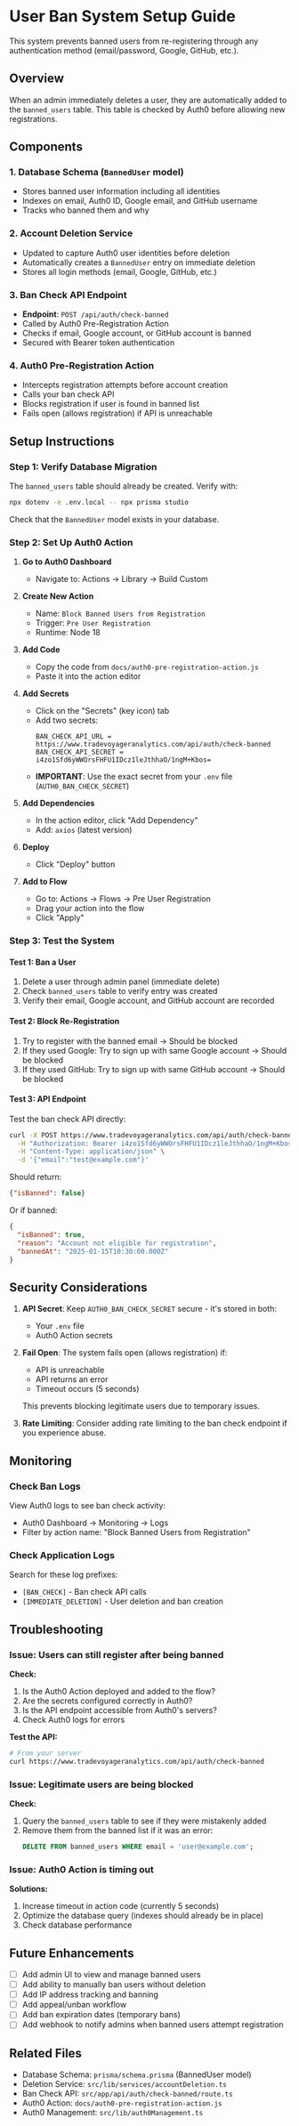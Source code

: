 # User Ban System Setup Guide

This system prevents banned users from re-registering through any authentication method (email/password, Google, GitHub, etc.).

## Overview

When an admin immediately deletes a user, they are automatically added to the `banned_users` table. This table is checked by Auth0 before allowing new registrations.

## Components

### 1. Database Schema (`BannedUser` model)
- Stores banned user information including all identities
- Indexes on email, Auth0 ID, Google email, and GitHub username
- Tracks who banned them and why

### 2. Account Deletion Service
- Updated to capture Auth0 user identities before deletion
- Automatically creates a `BannedUser` entry on immediate deletion
- Stores all login methods (email, Google, GitHub, etc.)

### 3. Ban Check API Endpoint
- **Endpoint**: `POST /api/auth/check-banned`
- Called by Auth0 Pre-Registration Action
- Checks if email, Google account, or GitHub account is banned
- Secured with Bearer token authentication

### 4. Auth0 Pre-Registration Action
- Intercepts registration attempts before account creation
- Calls your ban check API
- Blocks registration if user is found in banned list
- Fails open (allows registration) if API is unreachable

## Setup Instructions

### Step 1: Verify Database Migration
The `banned_users` table should already be created. Verify with:
```bash
npx dotenv -e .env.local -- npx prisma studio
```
Check that the `BannedUser` model exists in your database.

### Step 2: Set Up Auth0 Action

1. **Go to Auth0 Dashboard**
   - Navigate to: Actions → Library → Build Custom

2. **Create New Action**
   - Name: `Block Banned Users from Registration`
   - Trigger: `Pre User Registration`
   - Runtime: Node 18

3. **Add Code**
   - Copy the code from `docs/auth0-pre-registration-action.js`
   - Paste it into the action editor

4. **Add Secrets**
   - Click on the "Secrets" (key icon) tab
   - Add two secrets:
     ```
     BAN_CHECK_API_URL = https://www.tradevoyageranalytics.com/api/auth/check-banned
     BAN_CHECK_API_SECRET = i4zo1Sfd6yWWOrsFHFU1IDcz1leJthhaO/1ngM+Kbos=
     ```
   - **IMPORTANT**: Use the exact secret from your `.env` file (`AUTH0_BAN_CHECK_SECRET`)

5. **Add Dependencies**
   - In the action editor, click "Add Dependency"
   - Add: `axios` (latest version)

6. **Deploy**
   - Click "Deploy" button

7. **Add to Flow**
   - Go to: Actions → Flows → Pre User Registration
   - Drag your action into the flow
   - Click "Apply"

### Step 3: Test the System

#### Test 1: Ban a User
1. Delete a user through admin panel (immediate delete)
2. Check `banned_users` table to verify entry was created
3. Verify their email, Google account, and GitHub account are recorded

#### Test 2: Block Re-Registration
1. Try to register with the banned email → Should be blocked
2. If they used Google: Try to sign up with same Google account → Should be blocked
3. If they used GitHub: Try to sign up with same GitHub account → Should be blocked

#### Test 3: API Endpoint
Test the ban check API directly:
```bash
curl -X POST https://www.tradevoyageranalytics.com/api/auth/check-banned \
  -H "Authorization: Bearer i4zo1Sfd6yWWOrsFHFU1IDcz1leJthhaO/1ngM+Kbos=" \
  -H "Content-Type: application/json" \
  -d '{"email":"test@example.com"}'
```

Should return:
```json
{"isBanned": false}
```

Or if banned:
```json
{
  "isBanned": true,
  "reason": "Account not eligible for registration",
  "bannedAt": "2025-01-15T10:30:00.000Z"
}
```

## Security Considerations

1. **API Secret**: Keep `AUTH0_BAN_CHECK_SECRET` secure - it's stored in both:
   - Your `.env` file
   - Auth0 Action secrets

2. **Fail Open**: The system fails open (allows registration) if:
   - API is unreachable
   - API returns an error
   - Timeout occurs (5 seconds)

   This prevents blocking legitimate users due to temporary issues.

3. **Rate Limiting**: Consider adding rate limiting to the ban check endpoint if you experience abuse.

## Monitoring

### Check Ban Logs
View Auth0 logs to see ban check activity:
- Auth0 Dashboard → Monitoring → Logs
- Filter by action name: "Block Banned Users from Registration"

### Check Application Logs
Search for these log prefixes:
- `[BAN_CHECK]` - Ban check API calls
- `[IMMEDIATE_DELETION]` - User deletion and ban creation

## Troubleshooting

### Issue: Users can still register after being banned

**Check:**
1. Is the Auth0 Action deployed and added to the flow?
2. Are the secrets configured correctly in Auth0?
3. Is the API endpoint accessible from Auth0's servers?
4. Check Auth0 logs for errors

**Test the API:**
```bash
# From your server
curl https://www.tradevoyageranalytics.com/api/auth/check-banned
```

### Issue: Legitimate users are being blocked

**Check:**
1. Query the `banned_users` table to see if they were mistakenly added
2. Remove them from the banned list if it was an error:
   ```sql
   DELETE FROM banned_users WHERE email = 'user@example.com';
   ```

### Issue: Auth0 Action is timing out

**Solutions:**
1. Increase timeout in action code (currently 5 seconds)
2. Optimize the database query (indexes should already be in place)
3. Check database performance

## Future Enhancements

- [ ] Add admin UI to view and manage banned users
- [ ] Add ability to manually ban users without deletion
- [ ] Add IP address tracking and banning
- [ ] Add appeal/unban workflow
- [ ] Add ban expiration dates (temporary bans)
- [ ] Add webhook to notify admins when banned users attempt registration

## Related Files

- Database Schema: `prisma/schema.prisma` (BannedUser model)
- Deletion Service: `src/lib/services/accountDeletion.ts`
- Ban Check API: `src/app/api/auth/check-banned/route.ts`
- Auth0 Action: `docs/auth0-pre-registration-action.js`
- Auth0 Management: `src/lib/auth0Management.ts`